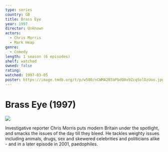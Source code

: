 ```yaml
---
type: series
country: GB
title: Brass Eye
year: 1997
director: Unknown
actors:
  - Chris Morris
  - Mark Heap
genre:
  - Comedy
length: 1 season (6 episodes)
shelf: watched
owned: false
rating:
watched: 1997-03-05
poster: https://image.tmdb.org/t/p/w500/nCWMA285aPbdQ8x9ZcqSolOzUoo.jpg
---
```


# Brass Eye (1997)

![](https://image.tmdb.org/t/p/w500/nCWMA285aPbdQ8x9ZcqSolOzUoo.jpg)

Investigative reporter Chris Morris puts modern Britain under the spotlight, and smacks the issues of the day till they bleed. He tackles weighty issues including animals, drugs, sex and skewered celebrities and politicians alike - and in a later episode in 2001, paedophiles.